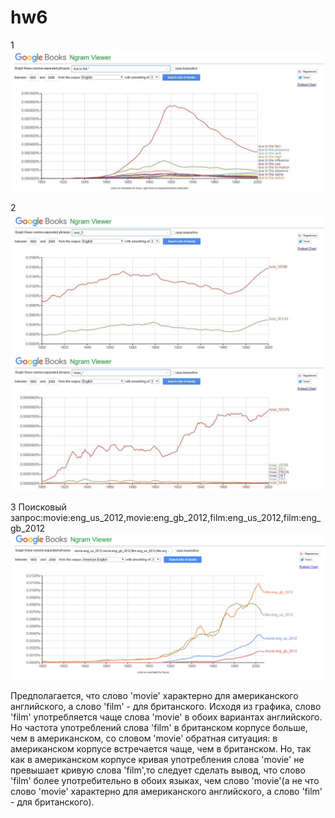 # hw6

1
![](https://github.com/Kalashnikova55/hw6/blob/master/DUE%20YO%20THE.jpg)

2
![](https://github.com/Kalashnikova55/hw6/blob/master/LOOK.jpg)
![](https://github.com/Kalashnikova55/hw6/blob/master/HOAX.jpg)

3
Поисковый запрос:movie:eng_us_2012,movie:eng_gb_2012,film:eng_us_2012,film:eng_gb_2012
![](https://github.com/Kalashnikova55/hw6/blob/master/movie2.png)

Предполагается, что слово 'movie' характерно для американского английского, а слово 'film' - для британского. Исходя из графика, слово 'film' употребляется чаще слова 'movie' в обоих вариантах английского. Но частота употреблений слова 'film' в британском корпусе больше, чем в американском, со словом 'movie' обратная ситуация: в американском корпусе встречается чаще, чем в британском. Но, так как в американском корпусе кривая употребления слова 'movie' не превышает кривую слова 'film',то следует сделать вывод, что слово 'film' более употребительно в обоих языках, чем слово 'movie'(а не что слово 'movie' характерно для американского английского, а слово 'film' - для британского).
